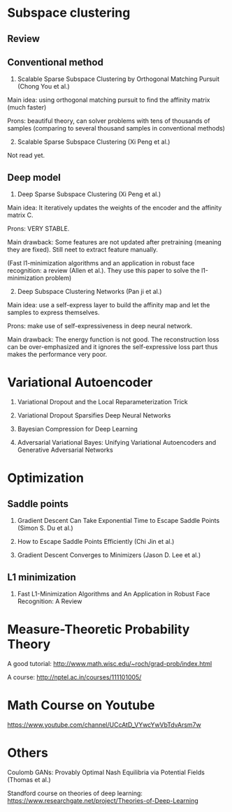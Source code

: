# Subspace clustering

## Review

## Conventional method

1. Scalable Sparse Subspace Clustering by Orthogonal Matching Pursuit (Chong You et al.)

Main idea: using orthogonal matching pursuit to find the affinity matrix (much faster)

Prons: beautiful theory, can solver problems with tens of thousands of samples (comparing to several thousand samples in conventional methods)

2. Scalable Sparse Subspace Clustering (Xi Peng et al.)

Not read yet.

## Deep model

1. Deep Sparse Subspace Clustering (Xi Peng et al.)

Main idea: It iteratively updates the weights of the encoder and the affinity matrix C.

Prons: VERY STABLE.

Main drawback: Some features are not updated after pretraining (meaning they are fixed). Still neet to extract feature manually.

(Fast l1-minimization algorithms and an application in robust face recognition: a review (Allen et al.). They use this paper to solve the l1-minimization problem)

2. Deep Subspace Clustering Networks (Pan ji et al.)

Main idea: use a self-express layer to build the affinity map and let the samples to express themselves.

Prons: make use of self-expressiveness in deep neural network.

Main drawback: The energy function is not good. The reconstruction loss can be over-emphasized and it ignores the self-expressive loss part thus makes the performance very poor.

# Variational Autoencoder

1. Variational Dropout and the Local Reparameterization Trick

2. Variational Dropout Sparsifies Deep Neural Networks

3. Bayesian Compression for Deep Learning

4. Adversarial Variational Bayes: Unifying Variational Autoencoders and Generative Adversarial Networks

# Optimization

## Saddle points

1. Gradient Descent Can Take Exponential Time to Escape Saddle Points (Simon S. Du et al.)

2. How to Escape Saddle Points Efficiently (Chi Jin et al.)

3. Gradient Descent Converges to Minimizers (Jason D. Lee et al.)

## L1 minimization

1. Fast L1-Minimization Algorithms and An Application in Robust Face Recognition: A Review

# Measure-Theoretic Probability Theory

A good tutorial: http://www.math.wisc.edu/~roch/grad-prob/index.html

A course:
http://nptel.ac.in/courses/111101005/


# Math Course on Youtube

https://www.youtube.com/channel/UCcAtD_VYwcYwVbTdvArsm7w


# Others

Coulomb GANs: Provably Optimal Nash Equilibria via Potential Fields (Thomas et al.)

Standford course on theories of deep learning: https://www.researchgate.net/project/Theories-of-Deep-Learning